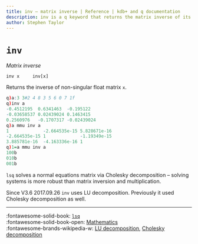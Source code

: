 ```yaml
---
title: inv – matrix inverse | Reference | kdb+ and q documentation
description: inv is a q keyword that returns the matrix inverse of its argument.
author: Stephen Taylor
---
```

# `inv`

_Matrix inverse_



```syntax
inv x     inv[x]
```

Returns the inverse of non-singular float matrix `x`.

```q
q)a:3 3#2 4 8 3 5 6 0 7 1f
q)inv a
-0.4512195  0.6341463  -0.195122
-0.03658537 0.02439024 0.1463415
0.2560976   -0.1707317 -0.02439024
q)a mmu inv a
1             -2.664535e-15 5.828671e-16
-2.664535e-15 1             -1.19349e-15
3.885781e-16  -4.163336e-16 1
q)1=a mmu inv a
100b
010b
001b
```


`lsq` solves a normal equations matrix via Cholesky decomposition – solving systems is more robust than matrix inversion and multiplication.

Since V3.6 2017.09.26 `inv` uses LU decomposition.
Previously it used Cholesky decomposition as well.


---- 
:fontawesome-solid-book:
[`lsq`](lsq.md)
<br>
:fontawesome-solid-book-open:
[Mathematics](../basics/math.md)
<br>
:fontawesome-brands-wikipedia-w:
[LU decomposition](https://en.wikipedia.org/wiki/LU_decomposition "Wikipedia"),
[Cholesky decomposition](https://en.wikipedia.org/wiki/Cholesky_decomposition#Matrix_inversion "Wikipedia")